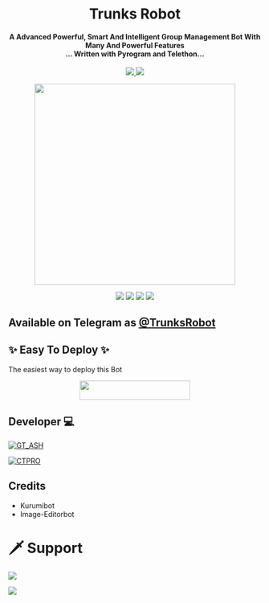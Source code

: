 <h1 align="center"><b>Trunks Robot</b></h1>

<h4 align="center">A Advanced Powerful, Smart And Intelligent Group Management Bot With Many And Powerful Features <br> ... Written with Pyrogram and Telethon...</h4>
<p align='center'>
  <a href="https://www.python.org/" alt="made-with-python"> <img src="https://img.shields.io/badge/Made%20with-Python-1f425f.svg?style=flat-square&logo=python&color=blue" /> </a>
  <a href="https://github.com/W2HGalaxy-OP/SuzieRoBot/graphs/commit-activity" alt="Maintenance"> <img src="https://img.shields.io/badge/Maintained%3F-yes-green.svg?style=flat-square" /> </a>
</p>

<p align="center"><a href="https://t.me/TrunksRobot"><img src="https://telegra.ph/file/5713b5e609cd586bd98f7.jpg" width="400"></a></p>

<p align="center">
    <a href="https://github.com/GT-ASH/TrunksRobotx"> <img src="https://img.shields.io/github/repo-size/Ctzfamily/VegetaRobot?color=red&logo=github&logoColor=green&style=for-the-badge" /></a>
    <a href="https://github.com/GT-ASH/TrunksRobotx/commits/prince"> <img src="https://img.shields.io/github/last-commit/Ctzfamily/VegetaRobot?color=brown&logo=github&logoColor=green&style=for-the-badge" /></a>
    <a href="https://github.com/GT-ASH/GT-ASH/issues"> <img src="https://img.shields.io/github/issues/Ctzfamily/VegetaRobot?color=blueviolet&logo=github&logoColor=green&style=for-the-badge" /></a>
    <a href="https://pypi.org/project/Telethon/"> <img src="https://img.shields.io/pypi/v/telethon?color=yellow&label=telethon&logo=python&logoColor=green&style=for-the-badge" /></a>
</p>

## Available on Telegram as [@TrunksRobot](https://t.me/TrunksRobot)

## ✨ Easy To Deploy ✨
The easiest way to deploy this Bot

<p align="center"><a href="https://heroku.com/deploy?template=https://github.com/GT-ASH/TrunksRobot"> <img src="https://img.shields.io/badge/Deploy%20To%20Heroku-black?style=for-the-badge&logo=heroku" width="220" height="38.45"/></a></p>

## Developer 💻 
[![GT_ASH](https://img.shields.io/badge/GT_ASH-blue?style=for-the-badge&logo=appveyor)](https://t.me/GT_SPIDER)

[![CTPRO](https://img.shields.io/badge/CT_PRO-red?style=for-the-badge&logo=appveyor)](https://t.me/CTZFAMILY) 

## Credits

- Kurumibot
- Image-Editorbot


# 🗡️ Support
<a href="https://t.me/UnitedSupport"><img src="https://img.shields.io/badge/Support 🎉-Pegasus%20Support-yellow.svg?logo=telegram"></a>

<a href="https://t.me/PigasusUpdates"><img src="https://img.shields.io/badge/Updates 💥-Pegasus%20Updates-red.svg?logo=telegram"></a>
